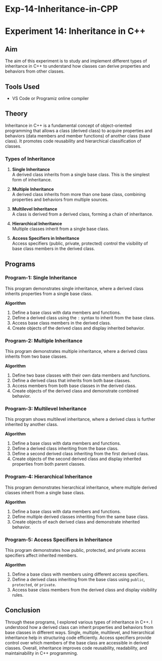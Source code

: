 # Exp-14-Inheritance-in-CPP

# Experiment 14: Inheritance in C++

## Aim
The aim of this experiment is to study and implement different types of inheritance in C++ to understand how classes can derive properties and behaviors from other classes.

## Tools Used
- VS Code or Programiz online compiler

## Theory
Inheritance in C++ is a fundamental concept of object-oriented programming that allows a class (derived class) to acquire properties and behaviors (data members and member functions) of another class (base class). It promotes code reusability and hierarchical classification of classes.  

### Types of Inheritance
1. **Single Inheritance**  
   A derived class inherits from a single base class. This is the simplest form of inheritance.  

2. **Multiple Inheritance**  
   A derived class inherits from more than one base class, combining properties and behaviors from multiple sources.  

3. **Multilevel Inheritance**  
   A class is derived from a derived class, forming a chain of inheritance.  

4. **Hierarchical Inheritance**  
   Multiple classes inherit from a single base class.  

5. **Access Specifiers in Inheritance**  
   Access specifiers (public, private, protected) control the visibility of base class members in the derived class.

## Programs

### Program-1: Single Inheritance
This program demonstrates single inheritance, where a derived class inherits properties from a single base class.  

**Algorithm**
1. Define a base class with data members and functions.
2. Define a derived class using the `:` syntax to inherit from the base class.
3. Access base class members in the derived class.
4. Create objects of the derived class and display inherited behavior.

### Program-2: Multiple Inheritance
This program demonstrates multiple inheritance, where a derived class inherits from two base classes.  

**Algorithm**
1. Define two base classes with their own data members and functions.
2. Define a derived class that inherits from both base classes.
3. Access members from both base classes in the derived class.
4. Create objects of the derived class and demonstrate combined behavior.

### Program-3: Multilevel Inheritance
This program shows multilevel inheritance, where a derived class is further inherited by another class.  

**Algorithm**
1. Define a base class with data members and functions.
2. Define a derived class inheriting from the base class.
3. Define a second derived class inheriting from the first derived class.
4. Create objects of the second derived class and display inherited properties from both parent classes.

### Program-4: Hierarchical Inheritance
This program demonstrates hierarchical inheritance, where multiple derived classes inherit from a single base class.  

**Algorithm**
1. Define a base class with data members and functions.
2. Define multiple derived classes inheriting from the same base class.
3. Create objects of each derived class and demonstrate inherited behavior.

### Program-5: Access Specifiers in Inheritance
This program demonstrates how public, protected, and private access specifiers affect inherited members.  

**Algorithm**
1. Define a base class with members using different access specifiers.
2. Define a derived class inheriting from the base class using `public`, `protected`, or `private`.
3. Access base class members from the derived class and display visibility rules.

## Conclusion
Through these programs, I explored various types of inheritance in C++. I understood how a derived class can inherit properties and behaviors from base classes in different ways. Single, multiple, multilevel, and hierarchical inheritance help in structuring code efficiently. Access specifiers provide control over which members of the base class are accessible in derived classes. Overall, inheritance improves code reusability, readability, and maintainability in C++ programming.

